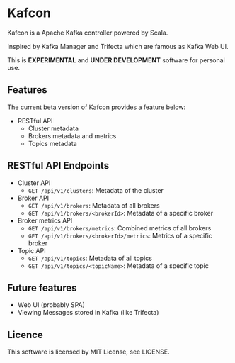 # Kafcon
Kafcon is a Apache Kafka controller powered by Scala.

Inspired by Kafka Manager and Trifecta which are famous as Kafka Web UI.

This is **EXPERIMENTAL** and **UNDER DEVELOPMENT** software for personal use.

## Features
The current beta version of Kafcon provides a feature below:

* RESTful API
  * Cluster metadata
  * Brokers metadata and metrics
  * Topics metadata

## RESTful API Endpoints
* Cluster API
  * `GET /api/v1/clusters`: Metadata of the cluster
* Broker API
  * `GET /api/v1/brokers`: Metadata of all brokers
  * `GET /api/v1/brokers/<brokerId>`: Metadata of a specific broker
* Broker metrics API
  * `GET /api/v1/brokers/metrics`: Combined metrics of all brokers
  * `GET /api/v1/brokers/<brokerId>/metrics`: Metrics of a specific broker
* Topic API
  * `GET /api/v1/topics`: Metadata of all topics
  * `GET /api/v1/topics/<topicName>`: Metadata of a specific topic

## Future features

* Web UI (probably SPA)
* Viewing Messages stored in Kafka (like Trifecta)

## Licence

This software is licensed by MIT License, see LICENSE.
